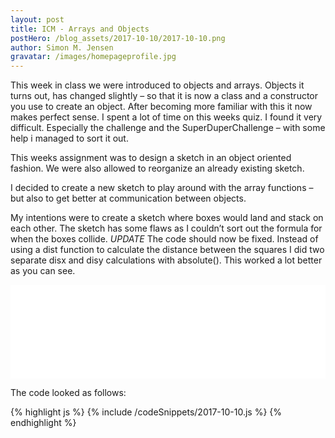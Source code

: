 ```yaml
---
layout: post
title: ICM - Arrays and Objects
postHero: /blog_assets/2017-10-10/2017-10-10.png
author: Simon M. Jensen
gravatar: /images/homepageprofile.jpg
---
```


This week in class we were introduced to objects and arrays. Objects it turns out, has changed slightly – so that it is now a class and a constructor you use to create an object. After becoming more familiar with this it now makes perfect sense. I spent a lot of time on this weeks quiz. I found it very difficult. Especially the challenge and the SuperDuperChallenge – with some help i managed to sort it out.

This weeks assignment was to design a sketch in an object oriented fashion. We were also allowed to reorganize an already existing sketch.

I decided to create a new sketch to play around with the array functions – but also to get better at communication between objects.

My intentions were to create a sketch where boxes would land and stack on each other. The sketch has some flaws as I couldn’t sort out the formula for when the boxes collide. *UPDATE* The code should now be fixed. Instead of using a dist function to calculate the distance between the squares I did two separate disx and disy calculations with absolute(). This worked a lot better as you can see.

<iframe frameborder="0" style= "width: 100%; height: auto;"  src="/blog_assets/2017-10-10/sketch/index.html" ></iframe>

The code looked as follows:


<div>
{% highlight js %}
{% include /codeSnippets/2017-10-10.js %}
{% endhighlight %}
</div>
